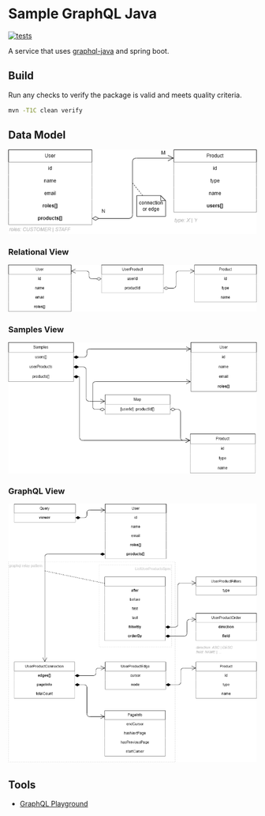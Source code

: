 # Sample GraphQL Java

[![tests](https://github.com/akornatskyy/sample-graphql-java/actions/workflows/tests.yaml/badge.svg)](https://github.com/akornatskyy/sample-graphql-java/actions/workflows/tests.yaml)

A service that uses [graphql-java](https://www.graphql-java.com/) and
spring boot.

## Build

Run any checks to verify the package is valid and meets
quality criteria.

```sh
mvn -T1C clean verify
```

## Data Model

![data model](./misc/docs/img/data-model.png)

### Relational View

![relational view](./misc/docs/img/relational-view.png)

### Samples View

![samples view](./misc/docs/img/samples-view.png)

### GraphQL View

![graphql view](./misc/docs/img/graphql-view.png)

## Tools

- [GraphQL Playground](https://github.com/graphql/graphql-playground)
